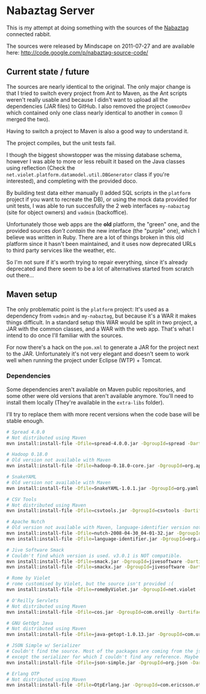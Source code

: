 # Nabaztag Server

This is my attempt at doing something with the sources of the [Nabaztag](http://en.wikipedia.org/wiki/Nabaztag) connected rabbit.

The sources were released by Mindscape on 2011-07-27 and are available here: http://code.google.com/p/nabaztag-source-code/

## Current state / future

The sources are nearly identical to the original. The only major change is that I tried to switch every project from Ant to Maven, as the Ant scripts weren't really usable and because I didn't want to upload all the dependencies (JAR files) to GitHub. I also removed the project `CommonDev` which contained only one class nearly identical to another in `common` (I merged the two).

Having to switch a project to Maven is also a good way to understand it.

The project compiles, but the unit tests fail.

I though the biggest showstopper was the missing database schema, however I was able to more or less rebuilt it based on the Java classes using reflection (Check the `net.violet.platform.datamodel.util.DBGenerator` class if you're interested), and completing with the provided doco. 

By building test data either manually (I added SQL scripts in the `platform` project if you want to recreate the DB), or using the mock data provided for unit tests, I was able to run succesfully the 2 web interfaces `my-nabaztag` (site for object owners) and `vadmin` (backoffice).

Unfortunately those web apps are the **old** platform, the "green" one, and the provided sources *don't contain* the new interface (the "purple" one), which I believe was written in Ruby. There are a lot of things broken in this old platform since it hasn't been maintained, and it uses now deprecated URLs to third party services like the weather, etc.

So I'm not sure if it's worth trying to repair everything, since it's already deprecated and there seem to be a lot of alternatives started from scratch out there...

## Maven setup

The only problematic point is the `platform` project: It's used as a dependency from `vadmin` and `my-nabaztag`, but because it's a WAR it makes things difficult. In a standard setup this WAR would be split in two project, a JAR with the common classes, and a WAR with the web app. That's what I intend to do once I'll familiar with the sources.

For now there's a hack on the `pom.xml` to generate a JAR for the project next to the JAR. Unfortunately it's not very elegant and doesn't seem to work well when running the project under Eclipse (WTP) + Tomcat.

### Dependencies

Some dependencies aren't available on Maven public repositories, and some other were old versions that aren't available anymore. You'll need to install them locally (They're available in the `extra-libs` folder).

I'll try to replace them with more recent versions when the code base will be stable enough.

```bash
# Spread 4.0.0
# Not distributed using Maven
mvn install:install-file -Dfile=spread-4.0.0.jar -DgroupId=spread -DartifactId=spread -Dversion=4.0.0 -Dpackaging=jar

# Hadoop 0.18.0
# Old version not available with Maven
mvn install:install-file -Dfile=hadoop-0.18.0-core.jar -DgroupId=org.apache.hadoop -DartifactId=hadoop-core -Dversion=0.18.0 -Dpackaging=jar

# SnakeYAML
# Old version not available with Maven
mvn install:install-file -Dfile=SnakeYAML-1.0.1.jar -DgroupId=org.yaml -DartifactId=snakeyaml -Dversion=1.0.1 -Dpackaging=jar

# CSV Tools
# Not distributed using Maven
mvn install:install-file -Dfile=csvtools.jar -DgroupId=csvtools -DartifactId=csvtools -Dversion=1.0.0 -Dpackaging=jar

# Apache Nutch
# Old version not available with Maven, language-identifier version not identified
mvn install:install-file -Dfile=nutch-2008-04-30_04-01-32.jar -DgroupId=org.apache.nutch -DartifactId=nutch -Dversion=2008-04-30_04-01-32 -Dpackaging=jar
mvn install:install-file -Dfile=language-identifier.jar -DgroupId=org.apache.nutch -DartifactId=language-identifier -Dversion=2008-04-30_04-01-32 -Dpackaging=jar

# Jive Software Smack
# Couldn't find which version is used. v3.0.1 is NOT compatible.
mvn install:install-file -Dfile=smack.jar -DgroupId=jivesoftware -DartifactId=smack -Dversion=3.0-violet -Dpackaging=jar
mvn install:install-file -Dfile=smackx.jar -DgroupId=jivesoftware -DartifactId=smackx -Dversion=3.0-violet -Dpackaging=jar

# Rome by Violet
# rome customised by Violet, but the source isn't provided :(
mvn install:install-file -Dfile=romeByViolet.jar -DgroupId=net.violet -DartifactId=rome -Dversion=1.0.0 -Dpackaging=jar

# O'Reilly Servlets
# Not distributed using Maven
mvn install:install-file -Dfile=cos.jar -DgroupId=com.oreilly -DartifactId=servlets -Dversion=2002 -Dpackaging=jar

# GNU GetOpt Java
# Not distributed using Maven
mvn install:install-file -Dfile=java-getopt-1.0.13.jar -DgroupId=com.urbanophile -DartifactId=java-getopt -Dversion=1.0.13 -Dpackaging=jar

# JSON Simple w/ Serializer
# Couldn't find the source. Most of the packages are coming from the json-simple project,
# except the serializer for which I couldn't find any reference. Maybe a custom development ?
mvn install:install-file -Dfile=json-simple.jar -DgroupId=org.json -DartifactId=simple -Dversion=1.0.0 -Dpackaging=jar

# Erlang OTP
# Not distributed using Maven
mvn install:install-file -Dfile=OtpErlang.jar -DgroupId=com.ericsson.otp -DartifactId=erlang -Dversion=1.0.0 -Dpackaging=jar
```
